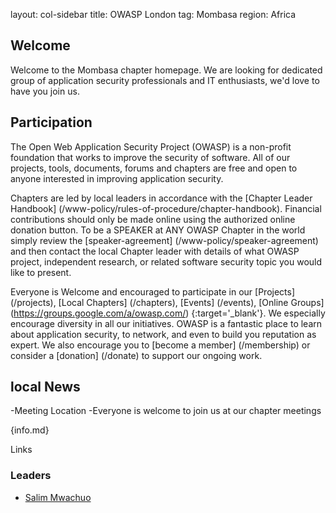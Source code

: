 

layout: col-sidebar
title: OWASP London
tag: Mombasa 
region: Africa



<!-- rebuild -->




## Welcome 
Welcome to the Mombasa chapter homepage. We are looking for dedicated group of application security professionals and IT enthusiasts, we'd love to have you join us. 

## Participation
The Open Web Application Security Project (OWASP) is a non-profit foundation that works to improve the security of software. All of our projects, tools, documents, forums and chapters are free and open to anyone interested in improving application security. 

Chapters are led by local leaders in accordance with the [Chapter Leader Handbook] (/www-policy/rules-of-procedure/chapter-handbook). Financial contributions should only be made online using the authorized online donation button. To be a SPEAKER at ANY OWASP Chapter in the world simply review the [speaker-agreement] (/www-policy/speaker-agreement) and then contact the local Chapter leader with details of what OWASP project, independent research, or related software security topic you would like to present. 

Everyone is Welcome and encouraged to participate in our [Projects] (/projects), [Local Chapters] (/chapters), [Events] (/events), [Online Groups] (https://groups.google.com/a/owasp.com/) {:target='_blank'}. We especially encourage diversity in all our initiatives. OWASP is a fantastic place to learn about application security, to network, and even to build you reputation as expert. We also encourage you to [become a member] (/membership) or consider a [donation] (/donate) to support our ongoing work. 

## local News
-Meeting Location 
-Everyone is welcome to join us at our chapter meetings


{info.md}

Links 

### Leaders
* [Salim Mwachuo](mailto:salim.mwachu@owasp.org)
